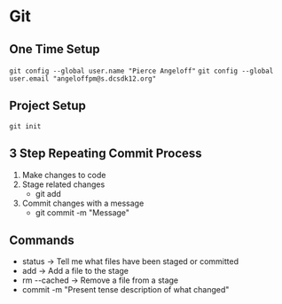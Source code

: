 # Git

## One Time Setup

` git config --global user.name "Pierce Angeloff" `
` git config --global user.email "angeloffpm@s.dcsdk12.org" `

## Project Setup

` git init `

## 3 Step Repeating Commit Process
1. Make changes to code
2. Stage related changes
    * git add
3. Commit changes with a message
    * git commit -m "Message"

## Commands

* status -> Tell me what files have been staged or committed
* add -> Add a file to the stage
* rm --cached -> Remove a file from a stage
* commit -m "Present tense description of what changed"